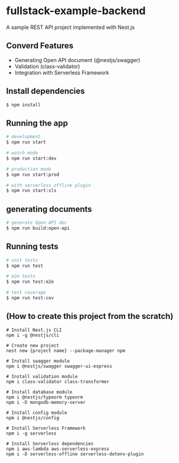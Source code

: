 # fullstack-example-backend

A sample REST API project implemented with Nest.js

## Converd Features

* Generating Open API document (@nestjs/swagger)
* Validation (class-validator)
* Integration with Serverless Framework

## Install dependencies

```bash
$ npm install
```

## Running the app

```bash
# development
$ npm run start

# watch mode
$ npm run start:dev

# production mode
$ npm run start:prod

# with serverless offline plugin
$ npm run start:sls
```

## generating documents

```bash
# generate Open API doc
$ npm run build:open-api
```

## Running tests

```bash
# unit tests
$ npm run test

# e2e tests
$ npm run test:e2e

# test coverage
$ npm run test:cov
```

## (How to create this project from the scratch)

```shell
# Install Nest.js CLI
npm i -g @nestjs/cli

# Create new project
nest new {project name} --package-manager npm

# Install swagger module
npm i @nestjs/swagger swagger-ui-express 

# Install validation module
npm i class-validator class-transformer

# Install database module
npm i @nestjs/typeorm typeorm
npm i -D mongodb-memory-server

# Install config module
npm i @nestjs/config

# Install Serverless Framework
npm i -g serverless

# Install Serverless dependencies
npm i aws-lambda aws-serverless-express
npm i -D serverless-offline serverless-dotenv-plugin
```

